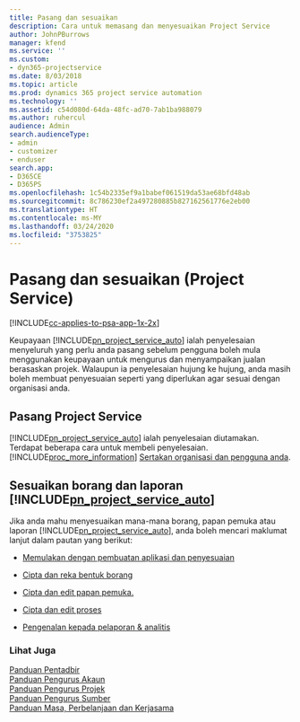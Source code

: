 ```yaml
---
title: Pasang dan sesuaikan
description: Cara untuk memasang dan menyesuaikan Project Service
author: JohnPBurrows
manager: kfend
ms.service: ''
ms.custom:
- dyn365-projectservice
ms.date: 8/03/2018
ms.topic: article
ms.prod: dynamics 365 project service automation
ms.technology: ''
ms.assetid: c54d080d-64da-48fc-ad70-7ab1ba988079
ms.author: ruhercul
audience: Admin
search.audienceType:
- admin
- customizer
- enduser
search.app:
- D365CE
- D365PS
ms.openlocfilehash: 1c54b2335ef9a1babef061519da53ae68bfd48ab
ms.sourcegitcommit: 8c786230ef2a497280885b827162561776e2eb00
ms.translationtype: HT
ms.contentlocale: ms-MY
ms.lasthandoff: 03/24/2020
ms.locfileid: "3753825"
---
```

# <a name="install-and-customize-project-service"></a>Pasang dan sesuaikan (Project Service)

[!INCLUDE[cc-applies-to-psa-app-1x-2x](../includes/cc-applies-to-psa-app-1x-2x.md)]

Keupayaan [!INCLUDE[pn_project_service_auto](../includes/pn-project-service-auto.md)] ialah penyelesaian menyeluruh yang perlu anda pasang sebelum pengguna boleh mula menggunakan keupayaan untuk mengurus dan menyampaikan jualan berasaskan projek. Walaupun ia penyelesaian hujung ke hujung, anda masih boleh membuat penyesuaian seperti yang diperlukan agar sesuai dengan organisasi anda.  
<!-- TODO: I expect to find the information on how to get and install this here. Please find that and add it here. Same for Project Service.--> 
  
## <a name="install-project-service"></a>Pasang Project Service  
 [!INCLUDE[pn_project_service_auto](../includes/pn-project-service-auto.md)] ialah penyelesaian diutamakan. Terdapat beberapa cara untuk membeli penyelesaian. [!INCLUDE[proc_more_information](../includes/proc-more-information.md)] [Sertakan organisasi dan pengguna anda](../admin/onboard-your-organization-and-users-to-dynamics-365-online.md).  
  
## <a name="customize-pn_project_service_auto-forms-and-reports"></a>Sesuaikan borang dan laporan [!INCLUDE[pn_project_service_auto](../includes/pn-project-service-auto.md)]  
 Jika anda mahu menyesuaikan mana-mana borang, papan pemuka atau laporan [!INCLUDE[pn_project_service_auto](../includes/pn-project-service-auto.md)], anda boleh mencari maklumat lanjut dalam pautan yang berikut:  
  
- [Memulakan dengan pembuatan aplikasi dan penyesuaian](../customize/getting-started-customization.md)  
  
- [Cipta dan reka bentuk borang](../customize/create-design-forms.md)  
  
- [Cipta dan edit papan pemuka.](../customize/create-edit-dashboards.md)  
  
- [Cipta dan edit proses](../customize/guide-staff-through-common-tasks-processes.md)  
  
- [Pengenalan kepada pelaporan & analitis](../analytics/reporting-analytics-with-dynamics-365.md)  
  
### <a name="see-also"></a>Lihat Juga  
 [Panduan Pentadbir](../project-service/admin-guide.md)   
 [Panduan Pengurus Akaun](../project-service/account-manager-guide.md)   
 [Panduan Pengurus Projek](../project-service/project-manager-guide.md)   
 [Panduan Pengurus Sumber](../project-service/resource-manager-guide.md)   
 [Panduan Masa, Perbelanjaan dan Kerjasama](../project-service/time-expense-collaboration-guide.md)
